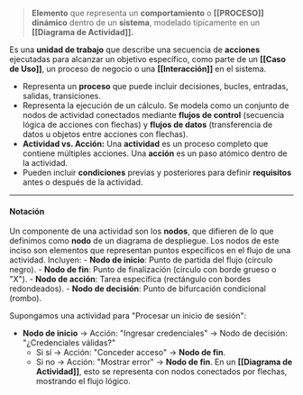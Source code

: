 > **Elemento** que representa un **comportamiento** o **[[PROCESO]]** **dinámico** dentro de un **sistema**, modelado típicamente en un **[[Diagrama de Actividad]].**

Es una **unidad de trabajo** que describe una secuencia de **acciones** ejecutadas para alcanzar un objetivo específico, como parte de un **[[Caso de Uso]]**, un proceso de negocio o una **[[Interacción]]** en el sistema.
- Representa un **proceso** que puede incluir decisiones, bucles, entradas, salidas, transiciones.
- Representa la ejecución de un cálculo. Se modela como un conjunto de nodos de actividad conectados mediante **flujos de control** (secuencia lógica de acciones con flechas) y **flujos de datos** (transferencia de datos u objetos entre acciones con flechas).
- **Actividad vs. Acción:** Una **actividad** es un proceso completo que contiene múltiples acciones. Una **acción** es un paso atómico dentro de la actividad.
- Pueden incluir **condiciones** previas y posteriores para definir **requisitos** antes o después de la actividad.
****
#### **Notación**
Un componente de una actividad son los **nodos**, que difieren de lo que definimos como **nodo** de un diagrama de despliegue. Los nodos de este inciso son elementos que representan puntos específicos en el flujo de una actividad. Incluyen:
	- **Nodo de inicio**: Punto de partida del flujo (círculo negro).
	- **Nodo de fin**: Punto de finalización (círculo con borde grueso o "X").
	- **Nodo de acción**: Tarea específica (rectángulo con bordes redondeados).
	- **Nodo de decisión**: Punto de bifurcación condicional (rombo).

Supongamos una actividad para "Procesar un inicio de sesión":
- **Nodo de inicio** → Acción: "Ingresar credenciales" → Nodo de decisión: "¿Credenciales válidas?"
    - Si sí → Acción: "Conceder acceso" → **Nodo de fin**.
    - Si no → Acción: "Mostrar error" → **Nodo de fin**.
En un **[[Diagrama de Actividad]]**, esto se representa con nodos conectados por flechas, mostrando el flujo lógico.